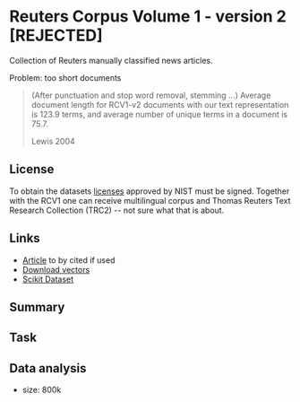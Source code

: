 [article]: https://jmlr.csail.mit.edu/papers/volume5/lewis04a/lewis04a.pdf
[vec_download]: https://jmlr.csail.mit.edu/papers/volume5/lewis04a/
[scikit_dataset]: https://scikit-learn.org/stable/modules/generated/sklearn.datasets.fetch_rcv1.html?highlight=rcv1
[nist_download]: https://trec.nist.gov/data/reuters/reuters.html


# Reuters Corpus Volume 1 - version 2 [REJECTED]

Collection of Reuters manually classified news articles.

Problem: too short documents

> (After punctuation and stop word removal, stemming ...) Average document
> length for RCV1-v2 documents with our text representation is 123.9 terms, and
> average number of unique terms in a document is 75.7.
>
> Lewis 2004

## License

To obtain the datasets [licenses][nist_download] approved by NIST must be signed.
Together with the RCV1 one can receive multilingual corpus and Thomas Reuters
Text Research Collection (TRC2) -- not sure what that is about.


## Links

- [Article][article] to by cited if used
- [Download vectors][vec_download]
- [Scikit Dataset][scikit_dataset]

## Summary

## Task

## Data analysis

- size: 800k
